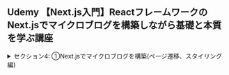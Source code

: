 ## Udemy 【Next.js入門】ReactフレームワークのNext.jsでマイクロブログを構築しながら基礎と本質を学ぶ講座

<details>
<summary>セクション4: ①Next.jsでマイクロブログを構築(ページ遷移、スタイリング編)</summary>

| NO | 内容 |
| ---- | ---- |
| 13. | はじめに：完成品デモ |
| 14. | Next.jsにおけるホットリローディングを体感しよう |
| 15. | pagesフォルダでルーティング設定をしてみよう |
| 16. | Linkコンポーネントでページ遷移をしてみよう |
| 17. | 静的な画像ファイルの取り扱いについて |
| 18. | Headコンポーネントと使ってメタデータを追記しよう |
| 19. | 複数ページに共通して使えるレイアウトコンポーネントを作成してみよう |
| 20. | Next.jsにおけるcssスタイリング適用方法を学ぼう |
</details>

